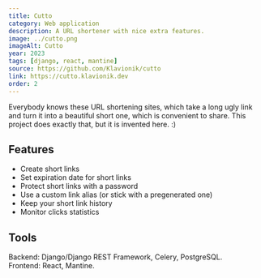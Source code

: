 ```yaml
---
title: Cutto
category: Web application
description: A URL shortener with nice extra features.
image: ../cutto.png
imageAlt: Cutto
year: 2023
tags: [django, react, mantine]
source: https://github.com/Klavionik/cutto
link: https://cutto.klavionik.dev
order: 2
---
```


Everybody knows these URL shortening sites, which take a long ugly link and turn it 
into a beautiful short one, which is convenient to share. This project does exactly that, 
but it is invented here. :)

## Features

- Create short links
- Set expiration date for short links
- Protect short links with a password
- Use a custom link alias (or stick with a pregenerated one)
- Keep your short link history
- Monitor clicks statistics

## Tools

Backend: Django/Django REST Framework, Celery, PostgreSQL.  
Frontend: React, Mantine.
